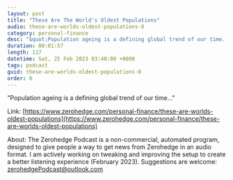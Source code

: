 ```yaml
---
layout: post
title: "These Are The World's Oldest Populations"
audio: these-are-worlds-oldest-populations-0
category: personal-finance
desc: "&quot;Population ageing is a defining global trend of our time...&quot;"
duration: 00:01:57
length: 117
datetime: Sat, 25 Feb 2023 03:40:00 +0000
tags: podcast
guid: these-are-worlds-oldest-populations-0
order: 0
---
```

&quot;Population ageing is a defining global trend of our time...&quot;

Link: [https://www.zerohedge.com/personal-finance/these-are-worlds-oldest-populations](https://www.zerohedge.com/personal-finance/these-are-worlds-oldest-populations)

About: The Zerohedge Podcast is a non-commercial, automated program, designed to give people a way to get news from Zerohedge in an audio format.  I am actively working on tweaking and improving the setup to create a better listening experience (February 2023).  Suggestions are welcome: [zerohedgePodcast@outlook.com](mailto:zerohedgePodcast@outlook.com)